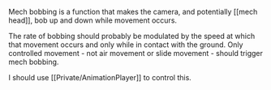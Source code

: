 Mech bobbing is a function that makes the camera, and potentially [[mech head]], bob up and down while movement occurs.

The rate of bobbing should probably be modulated by the speed at which that movement occurs and only while in contact with the ground. Only controlled movement - not air movement or slide movement - should trigger mech bobbing.

I should use [[Private/AnimationPlayer]] to control this.